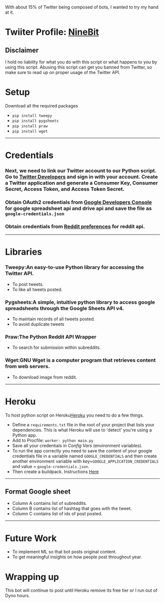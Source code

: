 With about 15% of Twitter being composed of bots, I wanted to try my hand at it.

# Twiiter Profile: [NineBit](https://twitter.com/__NineBit)

## Disclaimer

I hold no liability for what you do with this script or what happens to you by using this script. Abusing this script can get you banned from Twitter, so make sure to read up on proper usage of the Twitter API.

# Setup
Download all the required packages
* `pip install tweepy`
* `pip install pygsheets`
* `pip install praw`
* `pip install wget`
***
# Credentials

### Next, we need to link our Twitter account to our Python script. Go to [Twitter Developers](apps.twitter.com) and sign in with your account. Create a Twitter application and generate a Consumer Key, Consumer Secret, Access Token, and Access Token Secret. 

### Obtain OAuth2 credentials from [Google Developers Console](https://console.developers.google.com/) for google spreadsheet api and drive api and save the file as `google-credentials.json`

### Obtain credentials from [Reddit preferences](https://www.reddit.com/prefs/apps/) for reddit api.
***
# Libraries 

### Tweepy:An easy-to-use Python library for accessing the Twitter API.
* To post tweets.
* To like all tweets posted.

### Pygsheets:A simple, intuitive python library to access google spreadsheets through the Google Sheets API v4.
* To maintain records of all tweets posted.
* To avoid  duplicate tweets

### Praw:The Python Reddit API Wrapper
* To search for submission within subreddits.

### Wget:GNU Wget is a computer program that retrieves content from web servers.
* To download image from reddit.
***
# Heroku

To host python script on Heroku[Heroku](https://dashboard.heroku.com/) you need to do a few things.
* Define a `requirements.txt` file in the root of your project that lists your dependencies. This is what Heroku will use to 'detect' you're using a Python app.
* Add to Procfile: `worker: python main.py`
* Save all your credentials in *Config Vars* (environment variables).
* To run the app correctly you need to save the content of your google credentials file in a variable named `GOOGLE_CREDENTIALS` and then create another environment variable with key=`GOOGLE_APPLICATION_CREDENTIALS` and value = `google-credentials.json`.
* Then create a buildpack. Instructions [Here](https://github.com/ShreyanshShandilya/heroku-google-application-credentials-buildpack)
***
## Format Google sheet

* Column A contains list of subreddits.
* Column B contains list of hashtag that goes with the tweet.
* Column C contains list of ids of post posted.
***
# Future Work

* To implement ML so that bot posts original content.
* To get meaningful insights on how people post throughout year.


# Wrapping up
This bot will continue to post until Heroku remove its free tier or I run out of Dyno hours.
